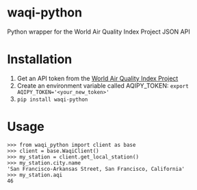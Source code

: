 # waqi-python
Python wrapper for the World Air Quality Index Project JSON API

# Installation
1. Get an API token from the [World Air Quality Index Project](https://aqicn.org/data-platform/token/#/)
2. Create an environment variable called AQIPY_TOKEN:
`export AQIPY_TOKEN='<your_new_token>'`
3. `pip install waqi-python`

# Usage
```
>>> from waqi_python import client as base
>>> client = base.WaqiClient()
>>> my_station = client.get_local_station()
>>> my_station.city.name
'San Francisco-Arkansas Street, San Francisco, California'
>>> my_station.aqi
46
```
